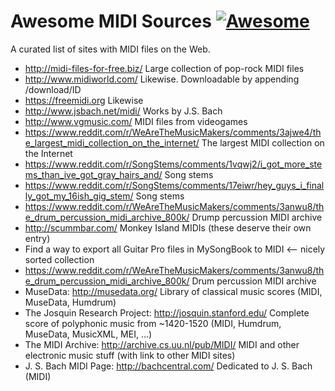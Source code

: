 # Awesome MIDI Sources [![Awesome](https://awesome.re/badge.svg)](https://awesome.re)

A curated list of sites with MIDI files on the Web.

- http://midi-files-for-free.biz/ Large collection of pop-rock MIDI files
- http://www.midiworld.com/ Likewise. Downloadable by appending /download/ID
- https://freemidi.org Likewise
- http://www.jsbach.net/midi/ Works by J.S. Bach
- http://www.vgmusic.com/ MIDI files from videogames
- https://www.reddit.com/r/WeAreTheMusicMakers/comments/3ajwe4/the_largest_midi_collection_on_the_internet/ The largest MIDI collection on the Internet
- https://www.reddit.com/r/SongStems/comments/1vqwj2/i_got_more_stems_than_ive_got_gray_hairs_and/ Song stems
- https://www.reddit.com/r/SongStems/comments/17eiwr/hey_guys_i_finally_got_my_16ish_gig_stem/ Song stems
- https://www.reddit.com/r/WeAreTheMusicMakers/comments/3anwu8/the_drum_percussion_midi_archive_800k/ Drump percussion MIDI archive
- http://scummbar.com/ Monkey Island MIDIs (these deserve their own entry)
- Find a way to export all Guitar Pro files in MySongBook to MIDI <-- nicely sorted collection
- https://www.reddit.com/r/WeAreTheMusicMakers/comments/3anwu8/the_drum_percussion_midi_archive_800k/ Drum percussion MIDI archive
- MuseData: http://musedata.org/ Library of classical music scores (MIDI, MuseData, Humdrum)
- The Josquin Research Project: http://josquin.stanford.edu/ Complete score of polyphonic music from ~1420-1520 (MIDI, Humdrum, MuseData, MusicXML, MEI, ...)
- The MIDI Archive: http://archive.cs.uu.nl/pub/MIDI/ MIDI and other electronic music stuff (with link to other MIDI sites)
- J. S. Bach MIDI Page: http://bachcentral.com/ Dedicated to J. S. Bach (MIDI)
